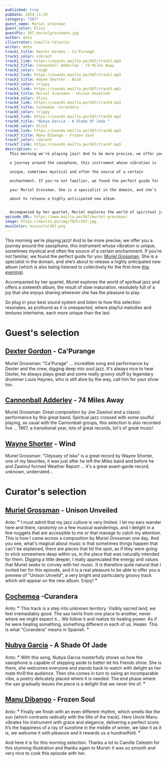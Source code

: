 ```yaml
---
published: true
pubDate: 2024-11-24
category: "567"
guest_name: Muriel Grossman
guest_color: bliss
guestPic: 567_murielgrossmann.jpg
author: Anto
illustrator: Camille Célestin
writer: Anto
track1_title: Dexter Gordon - Ca'Purange
track1_color: vibrant
track1_link: https://sounds.mailta.pe/567/track1.mp3
track2_title: Cannonball Adderley - 74 Miles Away
track2_color: rough
track2_link: https://sounds.mailta.pe/567/track2.mp3
track3_title: Wayne Shorter - Wind
track3_color: trippy
track3_link: https://sounds.mailta.pe/567/track3.mp3
track4_title: Muriel Grossman - Unison Unveiled
track4_color: bliss
track4_link: https://sounds.mailta.pe/567/track4.mp3
track5_title: Cochemea -Curandera
track5_color: trippy
track5_link: https://sounds.mailta.pe/567/track5.mp3
track6_title: "Nubya Garcia - A Shade Of Jade "
track6_color: bliss
track6_link: https://sounds.mailta.pe/567/track6.mp3
track7_title: Manu Dibango - Frozen Soul
track7_color: vibrant
track7_link: https://sounds.mailta.pe/567/track7.mp3
description: >-
  This morning we're playing jazz! And to be more precise, we offer you

  a journey around the saxophone, this instrument whose vibration is

  unique, sometimes mystical and often the source of a certain

  enchantment. If you're not familiar, we found the perfect guide for

  you: Muriel Grossman. She is a specialist in the domain, and she’s

  about to release a highly anticipated new album.


  Accompanied by her quartet, Muriel explores the world of spiritual jazz and offers a sixteenth album, the result of slow maturation, resolutely full of a joy that she enjoys sharing wherever she has the pleasure to play. 
episode_URL: https://www.mailta.pe/567/muriel-grossman/
image: https://mailta.pe/img/fbPic567.jpg
musiColor: musicolor567.png
---
```

This morning we're playing jazz! And to be more precise, we offer you
a journey around the saxophone, this instrument whose vibration is
unique, sometimes mystical and often the source of a certain
enchantment. If you're not familiar, we found the perfect guide for
you: [Muriel Grossman](https://murielgrossmann.bandcamp.com/). She is a specialist in the domain, and she’s
about to release a highly anticipated new album (which is also being
listened to collectively for the first time [this evening](https://murielgrossmann.bandcamp.com/merch/the-light-of-the-mind-listening-party-with-the-full-band)).

Accompanied by her
quartet, Muriel explores the world of spiritual jazz and offers a
sixteenth album, the result of slow maturation, resolutely full of a
joy that she enjoys sharing wherever she has the pleasure to play. 

So plug in your best
sound system and listen to how this selection resonates, as profound
as it is unexpected, where playful melodies and textures intertwine,
each more unique than the last. 

# Guest's selection

## [Dexter Gordon](https://storyvillerecords.bandcamp.com/) - Ca'Purange

Muriel Grossman: "Ca'Purage" ... incredible song and performance by Dexter and the crew, digging deep into soul jazz. It's always nice to hear Dexter, he always plays great and some really groovy stuff by
legendary drummer Louis Haynes, who is still alive by the way, call
him for your show too.

## [Cannonball Adderley](https://cannonballadderley.bandcamp.com/) - 74 Miles Away

 Muriel Grossman: Great composition by Joe Zawinul and a classic performance by this great band. Spiritual jazz crossed with some soulful playing, as usual with the Cannonball groups, this selection is also recorded live ... 1967, a transitional year, lots of great records, lot's of great music!

## [Wayne Shorter](https://wayneshorter.bandcamp.com) - Wind

 Muriel Grossman: "Odyssey of Iska" is a great record by Wayne Shorter, one of my favorites, it was just after he left the Miles band and before
he and Zawinul formed Weather Report ... it's a great avant-garde
record, unknown, underrated...

# Curator's selection

## [Muriel Grossman](https://murielgrossmann.bandcamp.com/) - Unison Unveiled

 Anto: **"** I must admit that my jazz culture is very limited. I let my ears
wander here and there, randomly on a few musical wanderings, and I
delight in a few nuggets that are accessible to me or that manage to
catch my attention. This is how I came across a composition by Muriel
Grossman one day. And you see, what's magical about music is that
sometimes things happen that can't be explained, there are pieces
that hit the spot, as if they were going to stick somewhere deep
within us, in the place that was naturally intended for them. 
Digging a little deeper, I really appreciated the energy and values ​​that Muriel seeks to convey with her music. It is therefore quite natural that I invited her for this episode, and it is a real pleasure to be able to
offer you a preview of "Unison Unveild", a very bright and
particularly groovy track which will appear on the new album. Enjoy! **"** 

## [Cochemea](https://cochemea.bandcamp.com) -Curandera

 Anto: **"** This track is a step into unknown territory. Visibly sacred land, we feel irremediably good. The sax twirls from one place to another,
never where we might expect it... We follow it and realize its
healing power. As if he were healing something, something different
in each of us. Healer. This is what "Curandera" means in
Spanish.  **"** 

## [Nubya Garcia](https://nubyagarcia.bandcamp.com/) - A Shade Of Jade

 Anto: **"** With this song, Nubya Garcia masterfully shows us how the saxophone is capable of stepping aside to better let his friends shine. She is there, she welcomes everyone and stands back to watch with delight as her mate thrill the audience. Then she comes in turn to swing an incomparable vibe, a poetry delicately placed where it is needed. The end phase where the sax gradually leaves the piece is a delight that we never tire of. **"** 

## [Manu Dibango](https://manudibango.bandcamp.com) - Frozen Soul

 Anto: **"** Finally we finish with an even different rhythm, which smells like the sun (which contrasts radically with the title of the track). Here
Uncle Manu vibrates his instrument with grace and elegance,
delivering a perfect score. It’s the happiness of a ray of sunshine
in the middle of winter, we take it as it is, we welcome it with
pleasure and it rewards us a hundredfold. **"** 

And here it is for this morning selection. Thanks a lot to Camille Celestin for this stunning illustration and thanks again to Muriel: it was so smooth and very nice to cook this episode with her.
